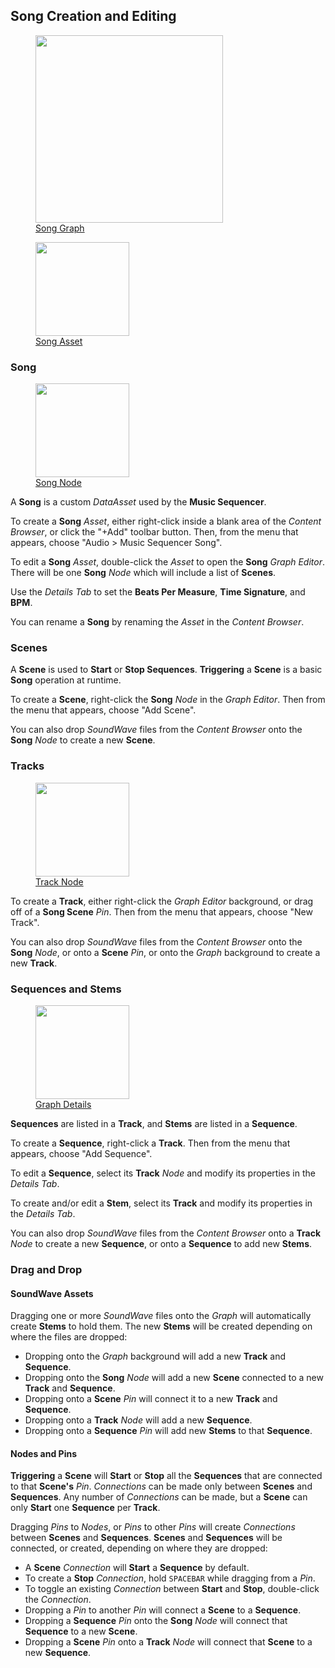 ## Song Creation and Editing

<figure>
	<a href="img/Runtime.png"><img src="img/Runtime.png" width="300">
	<figcaption>Song Graph</figcaption></a>
</figure>

<figure>
	<a href="img/SongAsset.png"><img src="img/SongAsset.png" width="150">
	<figcaption>Song Asset</figcaption></a>
</figure>

### Song

<figure>
	<a href="img/NodeSong.png"><img src="img/NodeSong.png" width="150">
	<figcaption>Song Node</figcaption></a>
</figure>

A **Song** is a custom _DataAsset_ used by the **Music Sequencer**.

To create a **Song** _Asset_, either right-click inside a blank area of the _Content Browser_, or click the "+Add" toolbar button. Then, from the menu that appears, choose "Audio > Music Sequencer Song".

To edit a **Song** _Asset_, double-click the _Asset_ to open the **Song** _Graph Editor_. There will be one **Song** _Node_ which will include a list of **Scenes**.

Use the _Details Tab_ to set the **Beats Per Measure**, **Time Signature**, and **BPM**.

You can rename a **Song** by renaming the _Asset_ in the _Content Browser_.

### Scenes

A **Scene** is used to **Start** or **Stop Sequences**. **Triggering** a **Scene** is a basic **Song** operation at runtime.

To create a **Scene**, right-click the **Song** _Node_ in the _Graph Editor_. Then from the menu that appears, choose "Add Scene".

You can also drop _SoundWave_ files from the _Content Browser_ onto the **Song** _Node_ to create a new **Scene**.

### Tracks

<figure>
	<a href="img/NodeTrack.png"><img src="img/NodeTrack.png" width="150">
	<figcaption>Track Node</figcaption></a>
</figure>

To create a **Track**, either right-click the _Graph Editor_ background, or drag off of a **Song Scene** _Pin_. Then from the menu that appears, choose "New Track".

You can also drop _SoundWave_ files from the _Content Browser_ onto the **Song** _Node_, or onto a **Scene** _Pin_, or onto the _Graph_ background to create a new **Track**.  

### Sequences and Stems

<figure>
	<a href="img/GraphDetails.png"><img src="img/GraphDetails.png" width="150">
	<figcaption>Graph Details</figcaption></a>
</figure>

**Sequences** are listed in a **Track**, and **Stems** are listed in a **Sequence**.

To create a **Sequence**, right-click a **Track**. Then from the menu that appears, choose "Add Sequence".

To edit a **Sequence**, select its **Track** _Node_ and modify its properties in the _Details Tab_.

To create and/or edit a **Stem**, select its **Track** and modify its properties in the _Details Tab_.

You can also drop _SoundWave_ files from the _Content Browser_ onto a **Track** _Node_ to create a new **Sequence**, or onto a **Sequence** to add new **Stems**.

### Drag and Drop

#### SoundWave Assets

Dragging one or more _SoundWave_ files onto the _Graph_ will automatically create **Stems** to hold them. The new **Stems** will be created depending on where the files are dropped:

*   Dropping onto the _Graph_ background will add a new **Track** and **Sequence**.
*   Dropping onto the **Song** _Node_ will add a new **Scene** connected to a new **Track** and **Sequence**.
*   Dropping onto a **Scene** _Pin_ will connect it to a new **Track** and **Sequence**.
*   Dropping onto a **Track** _Node_ will add a new **Sequence**.
*   Dropping onto a **Sequence** _Pin_ will add new **Stems** to that **Sequence**.

#### Nodes and Pins

**Triggering** a **Scene** will **Start** or **Stop** all the **Sequences** that are connected to that **Scene's** _Pin_. _Connections_ can be made only between **Scenes** and **Sequences**. Any number of _Connections_ can be made, but a **Scene** can only **Start** one **Sequence** per **Track**.

Dragging _Pins_ to _Nodes_, or _Pins_ to other _Pins_ will create _Connections_ between **Scenes** and **Sequences**. **Scenes** and **Sequences** will be connected, or created, depending on where they are dropped:

*   A **Scene** _Connection_ will **Start** a **Sequence** by default.
*   To create a **Stop** _Connection_, hold `SPACEBAR` while dragging from a _Pin_.
*   To toggle an existing _Connection_ between **Start** and **Stop**, double-click the _Connection_.
*   Dropping a _Pin_ to another _Pin_ will connect a **Scene** to a **Sequence**.
*   Dropping a **Sequence** _Pin_ onto the **Song** _Node_ will connect that **Sequence** to a new **Scene**.
*   Dropping a **Scene** _Pin_ onto a **Track** _Node_ will connect that **Scene** to a new **Sequence**.
